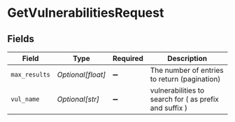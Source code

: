 # GetVulnerabilitiesRequest


## Fields

| Field                                                  | Type                                                   | Required                                               | Description                                            |
| ------------------------------------------------------ | ------------------------------------------------------ | ------------------------------------------------------ | ------------------------------------------------------ |
| `max_results`                                          | *Optional[float]*                                      | :heavy_minus_sign:                                     | The number of entries to return (pagination)           |
| `vul_name`                                             | *Optional[str]*                                        | :heavy_minus_sign:                                     | vulnerabilities to search for ( as prefix and suffix ) |